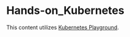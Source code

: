 # Hands-on_Kubernetes

This content utilizes [Kubernetes Playground](https://labs.play-with-k8s.com/).
